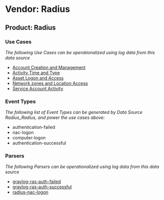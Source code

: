 Vendor: Radius
==============
Product: Radius
---------------

### Use Cases

_The following Use Cases can be operationalized using log data from this data source_

* [Account Creation and Management](../UseCases/usecase_account_creation_and_management.md)
* [Activity Time  and Type](../UseCases/usecase_activity_time__and_type.md)
* [Asset Logon and Access](../UseCases/usecase_asset_logon_and_access.md)
* [Network zones and Location Access](../UseCases/usecase_network_zones_and_location_access.md)
* [Service Account Activity](../UseCases/usecase_service_account_activity.md)


### Event Types

_The following list of Event Types can be generated by Data Source Radius_Radius, and power the use cases above:_

- authentication-failed
- nac-logon
- computer-logon
- authentication-successful


### Parsers

_The following Parsers can be operationalized using log data from this data source_

* [graylog-ras-auth-failed](../Parsers/parserContent_graylog-ras-auth-failed.md)
* [graylog-ras-auth-successful](../Parsers/parserContent_graylog-ras-auth-successful.md)
* [radius-nac-logon](../Parsers/parserContent_radius-nac-logon.md)
